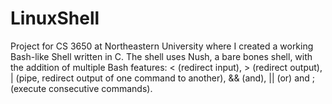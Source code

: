 # LinuxShell

Project for CS 3650 at Northeastern University where I created a working Bash-like Shell written in C. The shell uses Nush, a bare bones shell, with the addition of multiple Bash features: < (redirect input), > (redirect output), | (pipe, redirect output of one command to another), && (and), || (or) and ; (execute consecutive commands).
